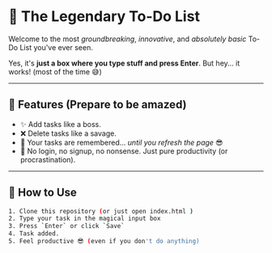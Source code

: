 # 📝 The Legendary To-Do List

Welcome to the most *groundbreaking*, *innovative*, and *absolutely basic* To-Do List you've ever seen.

Yes, it's **just a box where you type stuff and press Enter**. But hey... it works! (most of the time 😅)

---

## 🚀 Features (Prepare to be amazed)

- ✨ Add tasks like a boss.
- ❌ Delete tasks like a savage.
- 💾 Your tasks are remembered... *until you refresh the page* 😎
- 🧠 No login, no signup, no nonsense. Just pure productivity (or procrastination).

---

## 🎯 How to Use

```bash
1. Clone this repository (or just open index.html )
2. Type your task in the magical input box
3. Press `Enter` or click `Save` 
4. Task added.
5. Feel productive 😎 (even if you don't do anything)

